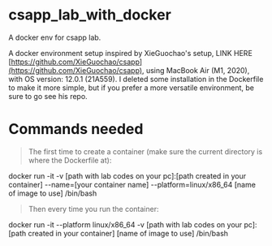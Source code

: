 # csapp_lab_with_docker
A docker env for csapp lab.

A docker environment setup inspired by XieGuochao's setup, LINK HERE [https://github.com/XieGuochao/csapp](https://github.com/XieGuochao/csapp), using MacBook Air (M1, 2020), with OS version: 12.0.1 (21A559). I deleted some installation in the Dockerfile to make it more simple, but if you prefer a more versatile environment, be sure to go see his repo.

# Commands needed
> The first time to create a container (make sure the current directory is where the Dockerfile at):

docker run -it -v \[path with lab codes on your pc\]:\[path created in your container\] --name=\[your container name\] --platform=linux/x86_64 \[name of image to use\] /bin/bash

> Then every time you run the container:

docker run -it --platform linux/x86_64 -v \[path with lab codes on your pc\]:\[path created in your container\] \[name of image to use\] /bin/bash
